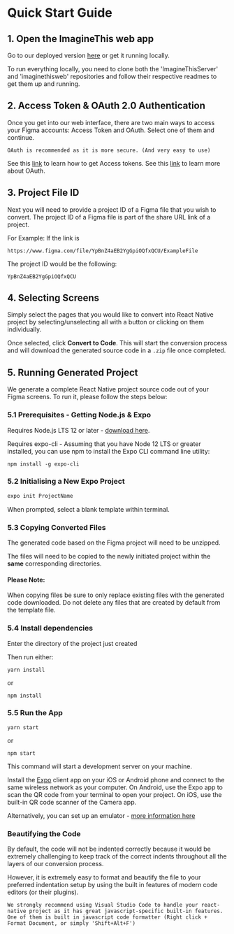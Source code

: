 # Quick Start Guide

## 1. Open the ImagineThis web app
Go to our deployed version [here](http://212.71.234.198/) or get it running locally.

To run everything locally, you need to clone both the 'ImagineThisServer' and 'imaginethisweb' repositories and follow their respective readmes to get them up and running.

## 2. Access Token & OAuth 2.0 Authentication
Once you get into our web interface, there are two main ways to access your Figma accounts: Access Token and OAuth. Select one of them and continue.

```tip
OAuth is recommended as it is more secure. (And very easy to use)
```
See this [link](https://www.figma.com/developers/api#access-tokens) to learn how to get Access tokens.
See this [link](https://www.figma.com/developers/api#oauth2) to learn more about OAuth.

## 3. Project File ID
Next you will need to provide a project ID of a Figma file that you wish to convert. The project ID of a Figma file is part of the share URL link of a project.

For Example:
If the link is

`https://www.figma.com/file/YpBnZ4aEB2YgGpiOQfxQCU/ExampleFile`

The project ID would be the following:

`YpBnZ4aEB2YgGpiOQfxQCU`

## 4. Selecting Screens
Simply select the pages that you would like to convert into React Native project by selecting/unselecting all with a button or clicking on them individually.

Once selected, click **Convert to Code**. This will start the conversion process and will download the generated source code in a `.zip` file once completed.

## 5. Running Generated Project
We generate a complete React Native project source code out of your Figma screens. To run it, please follow the steps below:

### 5.1 Prerequisites - Getting Node.js & Expo
Requires Node.js LTS 12 or later - [download here](https://nodejs.org/en/).

Requires expo-cli - Assuming that you have Node 12 LTS or greater installed, you can use npm to install the Expo CLI command line utility:

```
npm install -g expo-cli
```

### 5.2 Initialising a New Expo Project
```bash
expo init ProjectName
```
When prompted, select a blank template within terminal.

### 5.3 Copying Converted Files
The generated code based on the Figma project will need to be unzipped. 

The files will need to be copied to the newly initiated project within the **same** corresponding directories.

#### Please Note:
When copying files be sure to only replace existing files with the generated code downloaded. Do not delete any files that are created by default from the template file.

### 5.4 Install dependencies
Enter the directory of the project just created 

Then run either:

```
yarn install
```
or
```
npm install
```

### 5.5 Run the App
```
yarn start
```
or
```
npm start
```

This command will start a development server on your machine. 

Install the [Expo](https://expo.io/) client app on your iOS or Android phone and connect to the same wireless network as your computer. 
On Android, use the Expo app to scan the QR code from your terminal to open your project. 
On iOS, use the built-in QR code scanner of the Camera app. 

Alternatively, you can set up an emulator - [more information here](https://reactnative.dev/docs/environment-setup)

### Beautifying the Code
By default, the code will not be indented correctly because it would be extremely challenging to keep track of the correct indents throughout all the layers of our conversion process.

However, it is extremely easy to format and beautify the file to your preferred indentation setup by using the built in features of modern code editors (or their plugins).

```tip
We strongly recommend using Visual Studio Code to handle your react-native project as it has great javascript-specific built-in features. One of them is built in javascript code formatter (Right click + Format Document, or simply 'Shift+Alt+F')
```

